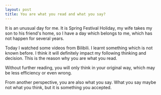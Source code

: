 ```yaml
---
layout: post
title: You are what you read and what you say?
---
```

It is an unusual day for me. It is Spring Festival Holiday, my wife takes my son to his friend's home, so I have a day which belongs to me, which has not happen for several years.

Today I watched some videos from Bilibili. I learnt something which is not known before. I think it will definitely impact my following thinking and decision. This is the reason why you are what you read.

Without further reading, you will only think in your original way, which may be less efficiency or even wrong.

From another perspective, you are also what you say. What you say maybe not what you think, but it is something you accepted.
